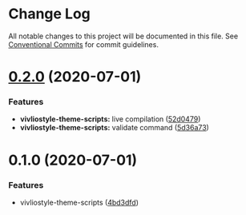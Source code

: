 # Change Log

All notable changes to this project will be documented in this file.
See [Conventional Commits](https://conventionalcommits.org) for commit guidelines.

# [0.2.0](https://github.com/vivliostyle/themes/compare/vivliostyle-theme-scripts@0.1.0...vivliostyle-theme-scripts@0.2.0) (2020-07-01)


### Features

* **vivliostyle-theme-scripts:** live compilation ([52d0479](https://github.com/vivliostyle/themes/commit/52d04799c48b798a8bf60bef1a8f05fe5b55dede))
* **vivliostyle-theme-scripts:** validate command ([5d36a73](https://github.com/vivliostyle/themes/commit/5d36a73f8f6a18701f1f77db500d5757398d8ba4))





# 0.1.0 (2020-07-01)


### Features

* vivliostyle-theme-scripts ([4bd3dfd](https://github.com/vivliostyle/themes/commit/4bd3dfd66ec47029e8bdf1b73ac3b2eae147a851))
